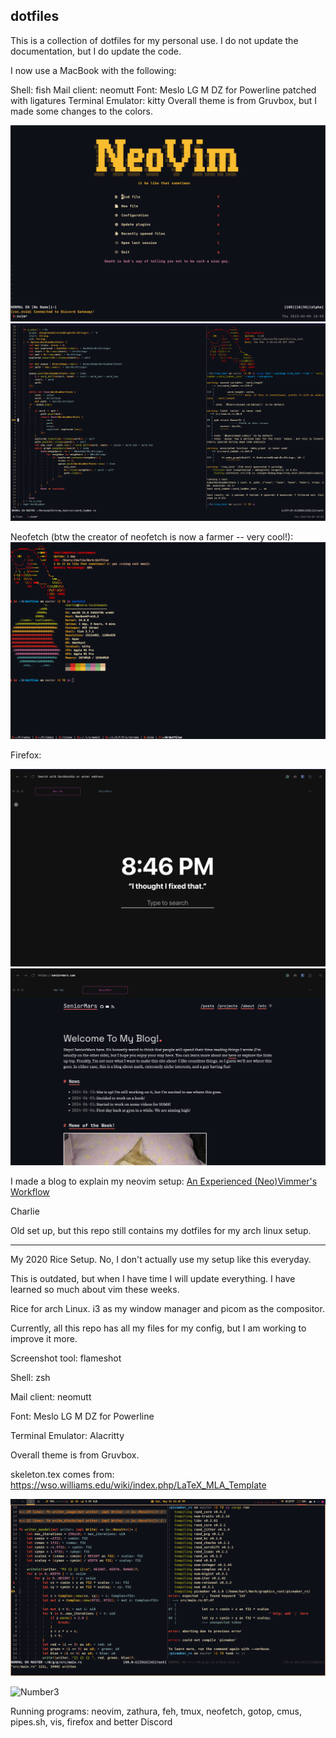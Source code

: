 ## dotfiles
This is a collection of dotfiles for my personal use. I do not update the documentation, but I do update the code.

I now use a MacBook with the following:

Shell: fish
Mail client: neomutt
Font: Meslo LG M DZ for Powerline patched with ligatures
Terminal Emulator: kitty
Overall theme is from Gruvbox, but I made some changes to the colors.

![Neovim](./images/two.png)
![Daily workflow](./images/one.png)

Neofetch (btw the creator of neofetch is now a farmer -- very cool!):
![Neofetch](images/neofetch.png)

Firefox:

![Homepage](images/homepage.png)
![My website](images/website.png)

I made a blog to explain my neovim setup: [An Experienced (Neo)Vimmer's Workflow](https://seniormars.com/posts/neovim-workflow/)

Charlie

Old set up, but this repo still contains my dotfiles for my arch linux setup.

---


My 2020 Rice Setup. No, I don't actually use my setup like this everyday.

This is outdated, but when I have time I will update everything. I have learned so much about vim these weeks.

Rice for arch Linux. i3 as my window manager and picom as the compositor.

Currently, all this repo has all my files for my config, but I am working to improve it more.

Screenshot tool: flameshot

Shell: zsh

Mail client: neomutt

Font: Meslo LG M DZ for Powerline

Terminal Emulator: Alacritty

Overall theme is from Gruvbox.

skeleton.tex comes from: https://wso.williams.edu/wiki/index.php/LaTeX_MLA_Template

![Current Vim Setup](./images/scrot-region-20210501-164757.png)

![Number3](https://imgur.com/VgUHRG0.png)

Running programs: neovim, zathura, feh, tmux, neofetch, gotop, cmus, pipes.sh, vis, firefox and better Discord

